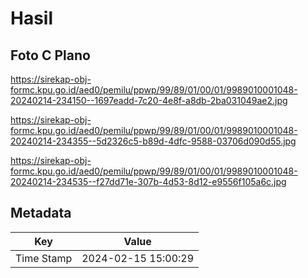 # Hasil

## Foto C Plano

https://sirekap-obj-formc.kpu.go.id/aed0/pemilu/ppwp/99/89/01/00/01/9989010001048-20240214-234150--1697eadd-7c20-4e8f-a8db-2ba031049ae2.jpg

https://sirekap-obj-formc.kpu.go.id/aed0/pemilu/ppwp/99/89/01/00/01/9989010001048-20240214-234355--5d2326c5-b89d-4dfc-9588-03706d090d55.jpg

https://sirekap-obj-formc.kpu.go.id/aed0/pemilu/ppwp/99/89/01/00/01/9989010001048-20240214-234535--f27dd71e-307b-4d53-8d12-e9556f105a6c.jpg


## Metadata

| Key        | Value               |
| ---------- | ------------------- |
| Time Stamp | 2024-02-15 15:00:29 |



